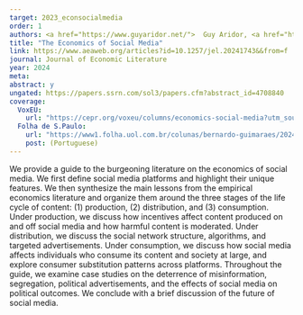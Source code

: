 ```yaml
---
target: 2023_econsocialmedia
order: 1
authors: <a href="https://www.guyaridor.net/">  Guy Aridor, <a href="https://www.rafaeljjd.com/"> Rafael Jiménez-Durán</a>, and <a href="https://www.songlena.com/">Lena Song</a> 
title: "The Economics of Social Media"
link: https://www.aeaweb.org/articles?id=10.1257/jel.20241743&&from=f
journal: Journal of Economic Literature 
year: 2024
meta: 
abstract: y
ungated: https://papers.ssrn.com/sol3/papers.cfm?abstract_id=4708840
coverage:
  VoxEU: 
    url: "https://cepr.org/voxeu/columns/economics-social-media?utm_source=dlvr.it&utm_medium=twitter"
  Folha de S.Paulo: 
    url: "https://www1.folha.uol.com.br/colunas/bernardo-guimaraes/2024/04/devemos-regular-as-redes-sociais.shtml"
    post: (Portuguese)
---
```

We provide a guide to the burgeoning literature on the economics of social media. We first define social media platforms and highlight their unique features. We then synthesize the main lessons from the empirical economics literature and organize them around the three stages of the life cycle of content: (1) production, (2) distribution, and (3) consumption. Under production, we discuss how incentives affect content produced on and off social media and how harmful content is moderated. Under distribution, we discuss the social network structure, algorithms, and targeted advertisements. Under consumption, we discuss how social media affects individuals who consume its content and society at large, and explore consumer substitution patterns across platforms. Throughout the guide, we examine case studies on the deterrence of misinformation, segregation, political advertisements, and the effects of social media on political outcomes. We conclude with a brief discussion of the future of social media.
